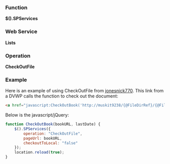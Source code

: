 ### Function

**$().SPServices**

### Web Service

**Lists**

### Operation

**CheckOutFile**

### Example

Here is an example of using CheckOutFile from [jonesnick770](http://www.codeplex.com/site/users/view/jonesnick770). This link from a DVWP calls the function to check out the document:
```html
<a href="javascript:CheckOutBook('http://muskit9238/{@FileDirRef}/{@FileLeafRef}', '{@Modified}');"><b>Request Book</b></a>
```
Below is the javascript/jQuery:

```javascript
function CheckOutBook(bookURL, lastDate) {
    $().SPServices({
        operation: "CheckOutFile",
        pageUrl: bookURL,
        checkoutToLocal: "false"
    });
    location.reload(true);
}
```